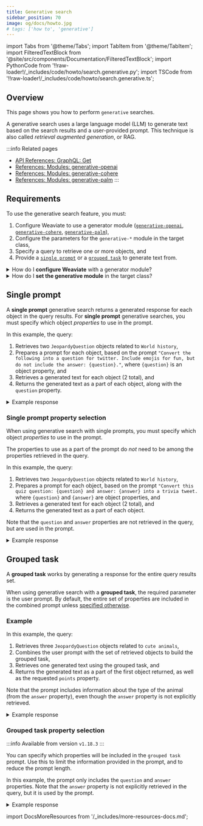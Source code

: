 ```yaml
---
title: Generative search
sidebar_position: 70
image: og/docs/howto.jpg
# tags: ['how to', 'generative']
---
```




import Tabs from '@theme/Tabs';
import TabItem from '@theme/TabItem';
import FilteredTextBlock from '@site/src/components/Documentation/FilteredTextBlock';
import PythonCode from '!!raw-loader!/_includes/code/howto/search.generative.py';
import TSCode from '!!raw-loader!/_includes/code/howto/search.generative.ts';

## Overview

This page shows you how to perform `generative` searches.

A generative search uses a large language model (LLM) to generate text based on the search results and a user-provided prompt. This technique is also called *retrieval augmented generation*, or RAG.

:::info Related pages
- [API References: GraphQL: Get](../api/graphql/get.md)
- [References: Modules: generative-openai](../modules/reader-generator-modules/generative-openai.md)
- [References: Modules: generative-cohere](../modules/reader-generator-modules/generative-cohere.md)
- [References: Modules: generative-palm](../modules/reader-generator-modules/generative-palm.md)
:::

## Requirements

To use the generative search feature, you must:
1. Configure Weaviate to use a generator module ([`generative-openai`](../modules/reader-generator-modules/generative-openai.md), [`generative-cohere`](../modules/reader-generator-modules/generative-cohere.md), [`generative-palm`](../modules/reader-generator-modules/generative-palm.md)),
2. Configure the parameters for the `generative-*` module in the target class,
3. Specify a query to retrieve one or more objects, and
4. Provide a [`single prompt`](#single-prompt) or a [`grouped task`](#grouped-task) to generate text from.


<details>
  <summary>How do I <strong>configure Weaviate</strong> with a generator module?</summary>

  You must enable the desired generative search module and (optionally) specify the corresponding inference service (OpenAI, Cohere, PaLM) API key in the relevant Docker Compose file (e.g. `docker-compose.yml`), or (recommended) request that client code provide it with every request. You can generate this file using the [Weaviate configuration tool](../installation/docker-compose.md#configurator).

  Here are the relevant settings from the Docker Compose file. Ensure the corresponding environment variable is set (i.e. `$OPENAI_APIKEY`, `$COHERE_APIKEY`, or `$PALM_APIKEY`), unless you want the client to supply the API key (recommended).

  <Tabs groupId="modules">
<TabItem value="OpenAI" label="OpenAI">

```yaml
services:
  weaviate:
    environment:
      OPENAI_APIKEY: $OPENAI_APIKEY
      ENABLE_MODULES: '...,generative-openai,...'
```

</TabItem>
<TabItem value="Cohere" label="Cohere">

```yaml
services:
  weaviate:
    environment:
      COHERE_APIKEY: $COHERE_APIKEY
      ENABLE_MODULES: '...,generative-cohere,...'
```

</TabItem>
<TabItem value="PaLM" label="PaLM">

```yaml
services:
  weaviate:
    environment:
      PALM_APIKEY: $PALM_APIKEY
      ENABLE_MODULES: '...,generative-palm,...'
```

</TabItem>
</Tabs>
</details>

<details>
  <summary>How do I <strong>set the generative module</strong> in the target class?</summary>

Where multiple `generative` modules are enabled, you must specify the generative module to be used in the `moduleConfig` section of the schema. For example, this configures the `Article` class to use the `generative-openai` module:

```json
{
  "classes": [
    {
      "class": "Article",
      ...,
      "moduleConfig": {
        "generative-openai": {},  // This will configure the 'Article' class to use the 'generative-openai' module
      }
    }
  ]
}
```

You can configure additional module parameters here also. Please refer to the "Schema configuration" section in the relevant module page.

</details>


## Single prompt

A **single prompt** generative search returns a generated response for each object in the query results. For **single prompt** generative searches, you must specify which object *properties* to use in the prompt.

In this example, the query:
1. Retrieves two `JeopardyQuestion` objects related to `World history`,
1. Prepares a prompt for each object, based on the prompt `"Convert the following into a question for twitter. Include emojis for fun, but do not include the answer: {question}."`, where `{question}` is an object property, and
1. Retrieves a generated text for each object (2 total), and
1. Returns the generated text as a part of each object, along with the `question` property.

<Tabs groupId="languages">
<TabItem value="py" label="Python">

<FilteredTextBlock
  text={PythonCode}
  startMarker="# SingleGenerativePython"
  endMarker="# END SingleGenerativePython"
  language="py"
/>

</TabItem>
<TabItem value="js" label="JavaScript/TypeScript">

<FilteredTextBlock
  text={TSCode}
  startMarker="// SingleGenerative TS"
  endMarker="// END SingleGenerative TS"
  language="js"
/>

</TabItem>
<TabItem value="graphql" label="GraphQL">

<FilteredTextBlock
  text={PythonCode}
  startMarker="# SingleGenerativeGraphQL"
  endMarker="# END SingleGenerativeGraphQL"
  language="graphql"
/>

</TabItem>
</Tabs>

<details>
  <summary>Example response</summary>

It should produce a response like the one below:

<FilteredTextBlock
  text={PythonCode}
  startMarker="# SingleGenerative Expected Results"
  endMarker="# END SingleGenerative Expected Results"
  language="json"
/>

</details>

### Single prompt property selection

When using generative search with single prompts, you must specify which object _properties_ to use in the prompt.

The properties to use as a part of the prompt do *not* need to be among the properties retrieved in the query.

In this example, the query:
1. Retrieves two `JeopardyQuestion` objects related to `World history`,
1. Prepares a prompt for each object, based on the prompt `"Convert this quiz question: {question} and answer: {answer} into a trivia tweet.` where `{question}` and `{answer}` are object properties, and
1. Retrieves a generated text for each object (2 total), and
1. Returns the generated text as a part of each object.

Note that the `question` and `answer` properties are not retrieved in the query, but are used in the prompt.

<Tabs groupId="languages">
<TabItem value="py" label="Python">

<FilteredTextBlock
  text={PythonCode}
  startMarker="# SingleGenerativePropertiesPython"
  endMarker="# END SingleGenerativePropertiesPython"
  language="py"
/>

</TabItem>
<TabItem value="js" label="JavaScript/TypeScript">

<FilteredTextBlock
  text={TSCode}
  startMarker="// SingleGenerativeProperties TS"
  endMarker="// END SingleGenerativeProperties TS"
  language="js"
/>

</TabItem>
<TabItem value="graphql" label="GraphQL">

<FilteredTextBlock
  text={PythonCode}
  startMarker="# SingleGenerativePropertiesGraphQL"
  endMarker="# END SingleGenerativePropertiesGraphQL"
  language="graphql"
/>

</TabItem>
</Tabs>

<details>
  <summary>Example response</summary>

It should produce a response like the one below:

<FilteredTextBlock
  text={PythonCode}
  startMarker="# SingleGenerativeProperties Expected Results"
  endMarker="# END SingleGenerativeProperties Expected Results"
  language="json"
/>

</details>

## Grouped task

A **grouped task** works by generating a response for the entire query results set.

When using generative search with a **grouped task**, the required parameter is the user prompt. By default, the entire set of properties are included in the combined prompt unless [specified otherwise](#grouped-task-property-selection).

### Example

In this example, the query:
1. Retrieves three `JeopardyQuestion` objects related to `cute animals`,
1. Combines the user prompt with the set of retrieved objects to build the grouped task,
1. Retrieves one generated text using the grouped task, and
1. Returns the generated text as a part of the first object returned, as well as the requested `points` property.

Note that the prompt includes information about the type of the animal (from the `answer` property), even though the `answer` property is not explicitly retrieved.

<Tabs groupId="languages">
<TabItem value="py" label="Python">

<FilteredTextBlock
  text={PythonCode}
  startMarker="# GroupedGenerativePython"
  endMarker="# END GroupedGenerativePython"
  language="py"
/>

</TabItem>
<TabItem value="js" label="JavaScript/TypeScript">

<FilteredTextBlock
  text={TSCode}
  startMarker="// GroupedGenerative TS"
  endMarker="// END GroupedGenerative TS"
  language="js"
/>

</TabItem>
<TabItem value="graphql" label="GraphQL">

<FilteredTextBlock
  text={PythonCode}
  startMarker="# GroupedGenerativeGraphQL"
  endMarker="# END GroupedGenerativeGraphQL"
  language="graphql"
/>

</TabItem>
</Tabs>

<details>
  <summary>Example response</summary>

It should produce a response like the one below:

<FilteredTextBlock
  text={PythonCode}
  startMarker="# GroupedGenerative Expected Results"
  endMarker="# END GroupedGenerative Expected Results"
  language="json"
/>

</details>

### Grouped task property selection

:::info Available from version `v1.18.3`
:::

You can specify which properties will be included in the `grouped task` prompt. Use this to limit the information provided in the prompt, and to reduce the prompt length.

In this example, the prompt only includes the `question` and `answer` properties. Note that the `answer` property is not explicitly retrieved in the query, but it is used by the prompt.

<!-- TODO - add client code when made available -->

<Tabs groupId="languages">
  <TabItem value="python" label="Python">

  <FilteredTextBlock
    text={PythonCode}
    startMarker="# GroupedGenerativeProperties Python"
    endMarker="# END GroupedGenerativeProperties Python"
    language="py"
  />

  </TabItem>
  <TabItem value="js" label="JavaScript/TypeScript">

  <FilteredTextBlock
    text={TSCode}
    startMarker="// GroupedGenerativeProperties"
    endMarker="// END GroupedGenerativeProperties"
    language="ts"
  />

  </TabItem>

  <TabItem value="graphql" label="GraphQL">

  <FilteredTextBlock
    text={PythonCode}
    startMarker="# GroupedGenerativePropertiesGraphQL"
    endMarker="# END GroupedGenerativePropertiesGraphQL"
    language="graphql"
  />

  </TabItem>
</Tabs>

<details>
  <summary>Example response</summary>

It should produce a response like the one below:

<FilteredTextBlock
  text={PythonCode}
  startMarker="# GroupedGenerativeProperties Expected Results"
  endMarker="# END GroupedGenerativeProperties Expected Results"
  language="json"
/>

</details>


import DocsMoreResources from '/_includes/more-resources-docs.md';

<DocsMoreResources />
